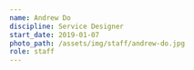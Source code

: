 ```yaml
---
name: Andrew Do
discipline: Service Designer
start_date: 2019-01-07
photo_path: /assets/img/staff/andrew-do.jpg
role: staff
---
```

